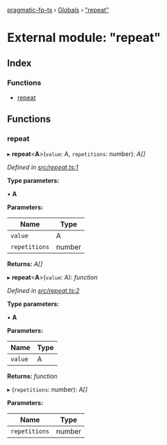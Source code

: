 [pragmatic-fp-ts](../README.md) › [Globals](../globals.md) › ["repeat"](_repeat_.md)

# External module: "repeat"

## Index

### Functions

* [repeat](_repeat_.md#repeat)

## Functions

###  repeat

▸ **repeat**<**A**>(`value`: A, `repetitions`: number): *A[]*

*Defined in [src/repeat.ts:1](https://github.com/hermann-p/pragmatic-fp-ts/blob/d79a7fd/src/repeat.ts#L1)*

**Type parameters:**

▪ **A**

**Parameters:**

Name | Type |
------ | ------ |
`value` | A |
`repetitions` | number |

**Returns:** *A[]*

▸ **repeat**<**A**>(`value`: A): *function*

*Defined in [src/repeat.ts:2](https://github.com/hermann-p/pragmatic-fp-ts/blob/d79a7fd/src/repeat.ts#L2)*

**Type parameters:**

▪ **A**

**Parameters:**

Name | Type |
------ | ------ |
`value` | A |

**Returns:** *function*

▸ (`repetitions`: number): *A[]*

**Parameters:**

Name | Type |
------ | ------ |
`repetitions` | number |
